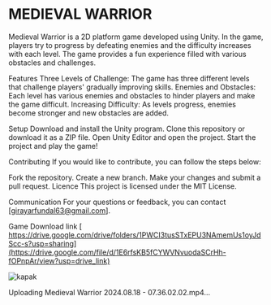 # MEDIEVAL WARRIOR
Medieval Warrior is a 2D platform game developed using Unity. In the game, players try to progress by defeating enemies and the difficulty increases with each level. The game provides a fun experience filled with various obstacles and challenges.

Features Three Levels of Challenge: The game has three different levels that challenge players' gradually improving skills. Enemies and Obstacles: Each level has various enemies and obstacles to hinder players and make the game difficult. Increasing Difficulty: As levels progress, enemies become stronger and new obstacles are added.

Setup Download and install the Unity program. Clone this repository or download it as a ZIP file. Open Unity Editor and open the project. Start the project and play the game!

Contributing If you would like to contribute, you can follow the steps below:

Fork the repository. Create a new branch. Make your changes and submit a pull request. Licence This project is licensed under the MIT License.

Communication For your questions or feedback, you can contact [girayarfundal63@gmail.com].

Game Download link [ https://drive.google.com/drive/folders/1PWCI3tusSTxEPU3NAmemUs1oyJdScc-s?usp=sharing](https://drive.google.com/file/d/1E6rfsKB5fCYWVNvuodaSCrHh-fOPnpAr/view?usp=drive_link)


![kapak](https://github.com/user-attachments/assets/956e173f-d102-4566-a57f-f5dfde6f3447)




Uploading  Medieval Warrior 2024.08.18 - 07.36.02.02.mp4… 






